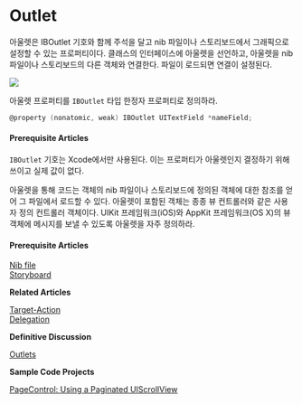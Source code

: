 # Outlet

아울렛은 IBOutlet 기호와 함께 주석을 달고 nib 파일이나 스토리보드에서 그래픽으로 설정할 수 있는 프로퍼티이다. 클래스의 인터페이스에 아울렛을 선언하고, 아울렛을  nib 파일이나 스토리보드의 다른 객체와 연결한다. 파일이 로드되면 연결이 설정된다.

![](../../.gitbook/assets/outlet_generic.jpg)

아울렛 프로퍼티를 `IBOutlet` 타입 한정자 프로퍼티로 정의하라.

```objectivec
@property (nonatomic, weak) IBOutlet UITextField *nameField;
```

#### Prerequisite Articles

`IBOutlet` 기호는 Xcode에서만 사용된다. 이는 프로퍼티가 아울렛인지 결정하기 위해 쓰이고 실제 값이 없다.

아울렛을 통해 코드는 객체의 nib 파일이나 스토리보드에 정의된 객체에 대한 참조를 얻어 그 파일에서 로드할 수 있다. 아울렛이 포함된 객체는 종종 뷰 컨트롤러와 같은 사용자 정의 컨트롤러 객체이다. UIKit 프레임워크\(iOS\)와 AppKit 프레임워크\(OS X\)의 뷰 객체에 메시지를 보낼 수 있도록 아울렛을 자주 정의하라.

#### Prerequisite Articles

[Nib file](https://developer.apple.com/library/archive/documentation/General/Conceptual/DevPedia-CocoaCore/NibFile.html#//apple_ref/doc/uid/TP40008195-CH34)  
[Storyboard](https://developer.apple.com/library/archive/documentation/General/Conceptual/Devpedia-CocoaApp/Storyboard.html#//apple_ref/doc/uid/TP40009071-CH99-SW1)

**Related Articles**

[Target-Action](https://developer.apple.com/library/archive/documentation/General/Conceptual/Devpedia-CocoaApp/TargetAction.html#//apple_ref/doc/uid/TP40009071-CH3-SW1)  
[Delegation](https://developer.apple.com/library/archive/documentation/General/Conceptual/DevPedia-CocoaCore/Delegation.html#//apple_ref/doc/uid/TP40008195-CH14)

**Definitive Discussion**

[Outlets](https://developer.apple.com/library/archive/documentation/Cocoa/Conceptual/CocoaFundamentals/CommunicatingWithObjects/CommunicateWithObjects.html#//apple_ref/doc/uid/TP40002974-CH7-SW3)

**Sample Code Projects**

[PageControl: Using a Paginated UIScrollView](https://developer.apple.com/library/archive/samplecode/PageControl/Introduction/Intro.html#//apple_ref/doc/uid/DTS40007795)

